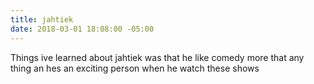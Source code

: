 ```yaml
---
title: jahtiek
date: 2018-03-01 18:08:00 -05:00
---
```


Things ive learned about jahtiek was that he like comedy more that any thing an hes an exciting person when he watch these shows 